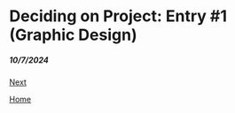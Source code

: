 # Deciding on Project: Entry #1 (Graphic Design)
##### 10/7/2024



[Next](entry02.md)

[Home](../README.md)
